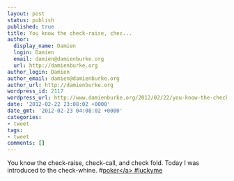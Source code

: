 ```yaml
---
layout: post
status: publish
published: true
title: You know the check-raise, chec...
author:
  display_name: Damien
  login: Damien
  email: damien@damienburke.org
  url: http://damienburke.org
author_login: Damien
author_email: damien@damienburke.org
author_url: http://damienburke.org
wordpress_id: 2117
wordpress_url: http://www.damienburke.org/2012/02/22/you-know-the-check-raise-chec/
date: '2012-02-22 23:08:02 +0000'
date_gmt: '2012-02-23 04:08:02 +0000'
categories:
- tweet
tags:
- tweet
comments: []
---
```

<p>You know the check-raise, check-call, and check fold. Today I was introduced to the check-whine. #<a href="http:&#47;&#47;search.twitter.com&#47;search?q=%23poker" class="aktt_hashtag">poker<&#47;a> #luckyme</p>
